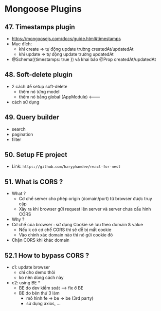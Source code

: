 # Mongoose Plugins

## 47. Timestamps plugin
- https://mongoosejs.com/docs/guide.html#timestamps
- Mục đích:
    - khi create => tự động update trường createdAt/updatedAt
    - khi update => tự động update trường updatedAt
- @Schema({timestamps: true }) và khai báo @Prop createdAt/updatedAt

## 48. Soft-delete plugin
- 2 cách để setup soft-delete
    - thêm nó từng model
    - thêm nó bằng global (AppModule) <---
- cách sử dụng

## 49. Query builder
- search
- pagination
- filter

## 50. Setup FE project
- Link: `https://github.com/haryphamdev/react-for-nest`

## 51. What is CORS ?
- What ?
    - Cơ chế server cho phép origin (domain/port) từ browser được truy cập 
    - Xảy ra khi browser gửi request lên server và server chưa cấu hình CORS 
- Why ?
- Cơ chế của browser : sử dụng Cookie sẽ lưu theo domain & value
    - Nếu k có cơ chế CORS thì sẽ dễ bị mất cookie 
    - Vào chính xác domain nào thì nó gửi cookie đó
- Chặn CORS khi khác domain 

## 52.1 How to bypass CORS ?
- c1: update browser
    - chỉ cho demo thôi
    - ko nên dùng cách này 
- c2: using BE *
    - BE do dev kiểm soát  --> fix ở BE
    - BE do bên thứ 3 làm
        - mô hình fe -> be -> be (3rd party)
        - sử dụng axios, ... 
